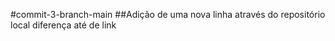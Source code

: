 #commit-3-branch-main
##Adição de uma nova linha através do repositório local diferença até de link
